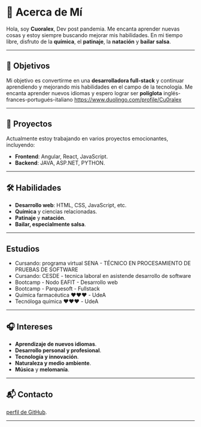 # 🌟 Acerca de Mí

Hola, soy **Cuoralex**, Dev post pandemia. Me encanta aprender nuevas cosas y estoy siempre buscando mejorar mis habilidades. 
En mi tiempo libre, disfruto de la **química**, el **patinaje**, la **natación** y **bailar salsa**.

---

## 🎯 Objetivos

Mi objetivo es convertirme en una **desarrolladora full-stack** y continuar aprendiendo y mejorando mis habilidades en el campo de la tecnología.
Me encanta aprender nuevos idiomas y espero lograr ser **políglota** inglés-frances-portugués-italiano https://www.duolingo.com/profile/Cu0ralex

---

## 🚀 Proyectos

Actualmente estoy trabajando en varios proyectos emocionantes, incluyendo:

- **Frontend**: Angular, React, JavaScript.
- **Backend**: JAVA, ASP.NET, PYTHON.

---

## 🛠️ Habilidades

- **Desarrollo web**: HTML, CSS, JavaScript, etc.
- **Química** y ciencias relacionadas.
- **Patinaje** y **natación**.
- **Bailar, especialmente salsa**.

---

## Estudios
- Cursando: programa virtual SENA - TÉCNICO EN PROCESAMIENTO DE PRUEBAS DE SOFTWARE
- Cursando: CESDE - tecnica laboral en asistende desarrollo de software
- Bootcamp - Nodo EAFIT - Desarrollo web
- Bootcamp - Parquesoft - Fullstack
- Química farmacéutica ❤️❤️❤️ - UdeA
- Tecnóloga química ❤️❤️❤️ - UdeA

---

## 🎧 Intereses

- **Aprendizaje de nuevos idiomas**.
- **Desarrollo personal y profesional**.
- **Tecnología y innovación**.
- **Naturaleza y medio ambiente**.
- **Música** y **melomanía**.

---

## 📬 Contacto

[perfil de GitHub](https://github.com/Cuoralex).

---



